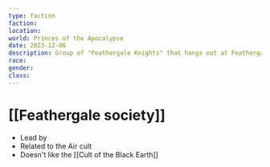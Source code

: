 ```yaml
---
type: faction
faction: 
location: 
world: Princes of the Apocalypse
date: 2023-12-06
description: Group of "Feathergale Knights" that hangs out at Feathergale Spire
race: 
gender: 
class:
---
```

# [[Feathergale society]]

- Lead by 
- Related to the Air cult
- Doesn't like the [[Cult of the Black Earth]]
